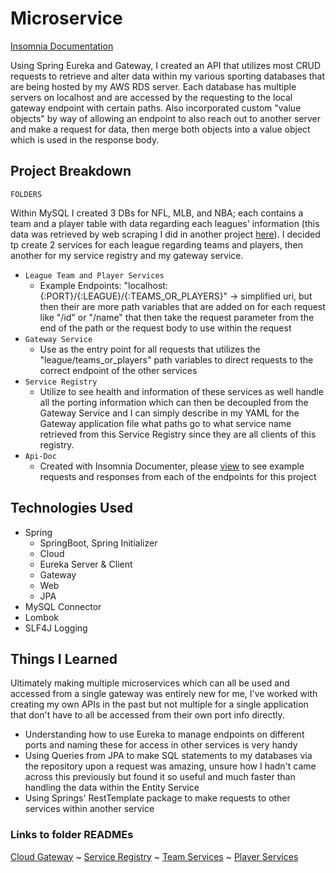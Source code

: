 # Microservice
[Insomnia Documentation](https://christianpari.github.io/Microservice-API/)

Using Spring Eureka and Gateway, I created an API that utilizes most CRUD requests to retrieve and alter data within my various sporting databases that are being hosted by my AWS RDS server. Each database has multiple servers on localhost and are accessed by the requesting to the local gateway endpoint with certain paths. Also incorporated custom "value objects" by way of allowing an endpoint to also reach out to another server and make a request for data, then merge both objects into a value object which is used in the response body.

## Project Breakdown
`FOLDERS`

Within MySQL I created 3 DBs for NFL, MLB, and NBA; each contains a team and a player table with data regarding each leagues' information (this data was retrieved by web scraping I did in another project [here](https://github.com/ChristianPari/SportsWebScraper)). I decided tp create 2 services for each league regarding teams and players, then another for my service registry and my gateway service.
- `League Team and Player Services`
  - Example Endpoints: "localhost:{:PORT}/{:LEAGUE}/{:TEAMS_OR_PLAYERS}" -> simplified uri, but then their are more path variables that are added on for each request like "/id" or "/name" that then take the request parameter from the end of the path or the request body to use within the request
- `Gateway Service`
  - Use as the entry point for all requests that utilizes the "league/teams_or_players" path variables to direct requests to the correct endpoint of the other services  
- `Service Registry`
  - Utilize to see health and information of these services as well handle all the porting information which can then be decoupled from the Gateway Service and I can simply describe in my YAML for the Gateway application file what paths go to what service name retrieved from this Service Registry since they are all clients of this registry.
- `Api-Doc`
  - Created with Insomnia Documenter, please [view](https://christianpari.github.io/Microservice-API/) to see example requests and responses from each of the endpoints for this project

## Technologies Used
- Spring
  - SpringBoot, Spring Initializer
  -  Cloud
  -  Eureka Server & Client
  -  Gateway
  -  Web
  -  JPA
- MySQL Connector
- Lombok
- SLF4J Logging


## Things I Learned
Ultimately making multiple microservices which can all be used and accessed from a single gateway was entirely new for me, I've worked with creating my own APIs in the past but not multiple for a single application that don't have to all be accessed from their own port info directly.
- Understanding how to use Eureka to manage endpoints on different ports and naming these for access in other services is very handy
- Using Queries from JPA to make SQL statements to my databases via the repository upon a request was amazing, unsure how I hadn't came across this previously but found it so useful and much faster than handling the data within the Entity Service
- Using Springs' RestTemplate package to make requests to other services within another service

### Links to folder READMEs
[Cloud Gateway](https://github.com/ChristianPari/Microservice-API/tree/main/cloud-gateway#cloud-gateway) ~
[Service Registry](https://github.com/ChristianPari/Microservice-API/tree/main/service-registry#service-registry) ~ 
[Team Services](https://github.com/ChristianPari/Microservice-API/tree/main/nfl-team-service#teams-services) ~
[Player Services](https://github.com/ChristianPari/Microservice-API/tree/main/nfl-player-service#players-services)